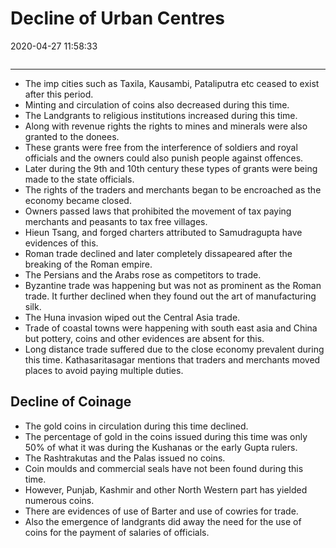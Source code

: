 # Decline of Urban Centres
2020-04-27 11:58:33
            
```toc
```
---


-   The imp cities such as Taxila, Kausambi, Pataliputra etc ceased to exist after this period.
-   Minting and circulation of coins also decreased during this time.
-   The Landgrants to religious institutions increased during this time.
-   Along with revenue rights the rights to mines and minerals were also granted to the donees.
-   These grants were free from the interference of soldiers and royal officials and the owners could also punish people against offences.
-   Later during the 9th and 10th century these types of grants were being made to the state officials.
-   The rights of the traders and merchants began to be encroached as the economy became closed.
-   Owners passed laws that prohibited the movement of tax paying merchants and peasants to tax free villages.
-   Hieun Tsang, and forged charters attributed to Samudragupta have evidences of this.
-   Roman trade declined and later completely dissapeared after the breaking of the Roman empire.
-   The Persians and the Arabs rose as competitors to trade.
-   Byzantine trade was happening but was not as prominent as the Roman trade. It further declined when they found out the art of manufacturing silk.
-   The Huna invasion wiped out the Central Asia trade.
-   Trade of coastal towns were happening with south east asia and China but pottery, coins and other evidences are absent for this.
-   Long distance trade suffered due to the close economy prevalent during this time. Kathasaritasagar mentions that traders and merchants moved places to avoid paying multiple duties.


## Decline of Coinage 

-   The gold coins in circulation during this time declined.
-   The percentage of gold in the coins issued during this time was only 50% of what it was during the Kushanas or the early Gupta rulers.
-   The Rashtrakutas and the Palas issued no coins.
-   Coin moulds and commercial seals have not been found during this time.
-   However, Punjab, Kashmir and other North Western part has yielded numerous coins.
-   There are evidences of use of Barter and use of cowries for trade.
-   Also the emergence of landgrants did away the need for the use of coins for the payment of salaries of officials.








